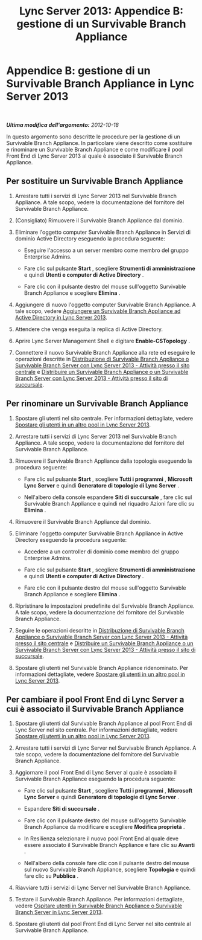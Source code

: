 ﻿---
title: 'Lync Server 2013: Appendice B: gestione di un Survivable Branch Appliance'
TOCTitle: 'Appendice B: gestione di un Survivable Branch Appliance'
ms:assetid: 2ec9d505-6d39-491c-9524-8cf36866b855
ms:mtpsurl: https://technet.microsoft.com/it-it/library/Gg425797(v=OCS.15)
ms:contentKeyID: 49300065
ms.date: 08/24/2015
mtps_version: v=OCS.15
ms.translationtype: HT
---

# Appendice B: gestione di un Survivable Branch Appliance in Lync Server 2013

 

_**Ultima modifica dell'argomento:** 2012-10-18_

In questo argomento sono descritte le procedure per la gestione di un Survivable Branch Appliance. In particolare viene descritto come sostituire e rinominare un Survivable Branch Appliance e come modificare il pool Front End di Lync Server 2013 al quale è associato il Survivable Branch Appliance.

## Per sostituire un Survivable Branch Appliance

1.  Arrestare tutti i servizi di Lync Server 2013 nel Survivable Branch Appliance. A tale scopo, vedere la documentazione del fornitore del Survivable Branch Appliance.

2.  (Consigliato) Rimuovere il Survivable Branch Appliance dal dominio.

3.  Eliminare l'oggetto computer Survivable Branch Appliance in Servizi di dominio Active Directory eseguendo la procedura seguente:
    
      - Eseguire l'accesso a un server membro come membro del gruppo Enterprise Admins.
    
      - Fare clic sul pulsante **Start** , scegliere **Strumenti di amministrazione** e quindi **Utenti e computer di Active Directory** .
    
      - Fare clic con il pulsante destro del mouse sull'oggetto Survivable Branch Appliance e scegliere **Elimina** .

4.  Aggiungere di nuovo l'oggetto computer Survivable Branch Appliance. A tale scopo, vedere [Aggiungere un Survivable Branch Appliance ad Active Directory in Lync Server 2013](lync-server-2013-add-a-survivable-branch-appliance-to-active-directory.md).

5.  Attendere che venga eseguita la replica di Active Directory.

6.  Aprire Lync Server Management Shell e digitare **Enable-CSTopology** .

7.  Connettere il nuovo Survivable Branch Appliance alla rete ed eseguire le operazioni descritte in [Distribuzione di Survivable Branch Appliance o Survivable Branch Server con Lync Server 2013 - Attività presso il sito centrale](lync-server-2013-deploying-a-survivable-branch-appliance-or-server-central-site-tasks.md) e [Distribuire un Survivable Branch Appliance o un Survivable Branch Server con Lync Server 2013 - Attività presso il sito di succursale](lync-server-2013-deploy-a-survivable-branch-appliance-or-server-branch-site-task.md).

## Per rinominare un Survivable Branch Appliance

1.  Spostare gli utenti nel sito centrale. Per informazioni dettagliate, vedere [Spostare gli utenti in un altro pool in Lync Server 2013](lync-server-2013-move-users-to-another-pool.md).

2.  Arrestare tutti i servizi di Lync Server 2013 nel Survivable Branch Appliance. A tale scopo, vedere la documentazione del fornitore del Survivable Branch Appliance.

3.  Rimuovere il Survivable Branch Appliance dalla topologia eseguendo la procedura seguente:
    
      - Fare clic sul pulsante **Start** , scegliere **Tutti i programmi** , **Microsoft Lync Server** e quindi **Generatore di topologie di Lync Server** .
    
      - Nell'albero della console espandere **Siti di succursale** , fare clic sul Survivable Branch Appliance e quindi nel riquadro Azioni fare clic su **Elimina** .

4.  Rimuovere il Survivable Branch Appliance dal dominio.

5.  Eliminare l'oggetto computer Survivable Branch Appliance in Active Directory eseguendo la procedura seguente:
    
      - Accedere a un controller di dominio come membro del gruppo Enterprise Admins.
    
      - Fare clic sul pulsante **Start** , scegliere **Strumenti di amministrazione** e quindi **Utenti e computer di Active Directory** .
    
      - Fare clic con il pulsante destro del mouse sull'oggetto Survivable Branch Appliance e scegliere **Elimina** .

6.  Ripristinare le impostazioni predefinite del Survivable Branch Appliance. A tale scopo, vedere la documentazione del fornitore del Survivable Branch Appliance.

7.  Seguire le operazioni descritte in [Distribuzione di Survivable Branch Appliance o Survivable Branch Server con Lync Server 2013 - Attività presso il sito centrale](lync-server-2013-deploying-a-survivable-branch-appliance-or-server-central-site-tasks.md) e [Distribuire un Survivable Branch Appliance o un Survivable Branch Server con Lync Server 2013 - Attività presso il sito di succursale](lync-server-2013-deploy-a-survivable-branch-appliance-or-server-branch-site-task.md).

8.  Spostare gli utenti nel Survivable Branch Appliance ridenominato. Per informazioni dettagliate, vedere [Spostare gli utenti in un altro pool in Lync Server 2013](lync-server-2013-move-users-to-another-pool.md).

## Per cambiare il pool Front End di Lync Server a cui è associato il Survivable Branch Appliance

1.  Spostare gli utenti dal Survivable Branch Appliance al pool Front End di Lync Server nel sito centrale. Per informazioni dettagliate, vedere [Spostare gli utenti in un altro pool in Lync Server 2013](lync-server-2013-move-users-to-another-pool.md).

2.  Arrestare tutti i servizi di Lync Server nel Survivable Branch Appliance. A tale scopo, vedere la documentazione del fornitore del Survivable Branch Appliance.

3.  Aggiornare il pool Front End di Lync Server al quale è associato il Survivable Branch Appliance eseguendo la procedura seguente:
    
      - Fare clic sul pulsante **Start** , scegliere **Tutti i programmi** , **Microsoft Lync Server** e quindi **Generatore di topologie di Lync Server** .
    
      - Espandere **Siti di succursale** .
    
      - Fare clic con il pulsante destro del mouse sull'oggetto Survivable Branch Appliance da modificare e scegliere **Modifica proprietà** .
    
      - In Resilienza selezionare il nuovo pool Front End al quale deve essere associato il Survivable Branch Appliance e fare clic su **Avanti** .
    
      - Nell'albero della console fare clic con il pulsante destro del mouse sul nuovo Survivable Branch Appliance, scegliere **Topologia** e quindi fare clic su **Pubblica** .

4.  Riavviare tutti i servizi di Lync Server nel Survivable Branch Appliance.

5.  Testare il Survivable Branch Appliance. Per informazioni dettagliate, vedere [Ospitare utenti in Survivable Branch Appliance o Survivable Branch Server in Lync Server 2013](lync-server-2013-home-users-on-a-survivable-branch-appliance-or-server.md).

6.  Spostare gli utenti dal pool Front End di Lync Server nel sito centrale al Survivable Branch Appliance.

